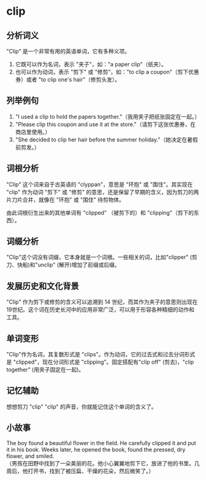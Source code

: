 # clip

## 分析词义

  

"Clip" 是一个非常有用的英语单词，它有多种义项。

  

1.  它既可以作为名词，表示 "夹子"，如："a paper clip"（纸夹）。
2.  也可以作为动词，表示 "剪下" 或 "修剪"，如："to clip a coupon"（剪下优惠券）或者 "to clip one's hair"（修剪头发）。

  

## 列举例句

  

1.  "I used a clip to hold the papers together."（我用夹子把纸张固定在一起。）
2.  "Please clip this coupon and use it at the store."（请剪下这张优惠券，在商店里使用。）
3.  "She decided to clip her hair before the summer holiday."（她决定在暑假前剪发。）

  

## 词根分析

  

"Clip" 这个词来自于古英语的 "clyppan"，意思是 "环抱" 或 "围住"。其实现在 "clip" 作为动词 "剪下" 或 "修剪" 的意思，还是保留了早期的含义，因为剪刀的两片刀片合并，就像在 "环抱" 或 "围住" 待剪物体。

  

由此词根衍生出来的其他单词有 "clipped" （被剪下的）和 "clipping"（剪下的东西）。

  

## 词缀分析

  

"Clip"这个词没有词缀，它本身就是一个词根。一些相关的词，比如"clipper" (剪刀、快船)和"unclip" (解开)增加了前缀或后缀。

  

## 发展历史和文化背景

  

"Clip" 作为剪下或修剪的含义可以追溯到 14 世纪，而其作为夹子的意思则出现在19世纪。这个词在历史长河中的应用非常广泛，可以用于形容各种精细的动作和工具。

  

## 单词变形

  

"Clip"作为名词，其复数形式是 "clips"。作为动词，它的过去式和过去分词形式是 "clipped"，现在分词形式是 "clipping"。固定搭配有"clip off" (剪去)，"clip together" (用夹子固定在一起)。

  

## 记忆辅助

  

想想剪刀 "clip" "clip" 的声音，你就能记住这个单词的含义了。

  

## 小故事

  

The boy found a beautiful flower in the field. He carefully clipped it and put it in his book. Weeks later, he opened the book, found the pressed, dry flower, and smiled.  
（男孩在田野中找到了一朵美丽的花。他小心翼翼地剪下它，放进了他的书里。几周后，他打开书，找到了被压扁、干燥的花朵，然后微笑了。）
